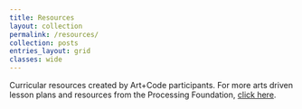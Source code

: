 ```yaml
---
title: Resources
layout: collection
permalink: /resources/
collection: posts
entries_layout: grid
classes: wide
---
```


Curricular resources created by Art+Code participants. For more arts driven lesson plans and resources from the Processing Foundation, [click here](https://processing.github.io/art-plus-code/curriculum/).